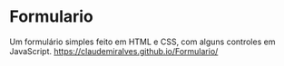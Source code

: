 # Formulario
Um formulário simples feito em HTML e CSS, com alguns controles em JavaScript.
https://claudemiralves.github.io/Formulario/
